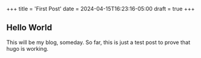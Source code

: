 +++
title = 'First Post'
date = 2024-04-15T16:23:16-05:00
draft = true
+++

## Hello World

This will be my blog, someday. So far, this is just a test post to prove that hugo is working.
